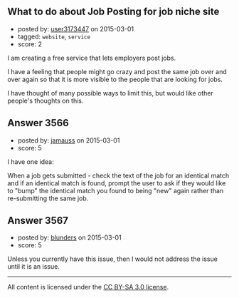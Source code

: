 ## What to do about Job Posting for job niche site

- posted by: [user3173447](https://stackexchange.com/users/3826796/user3173447) on 2015-03-01
- tagged: `website`, `service`
- score: 2

I am creating a free service that lets employers post jobs.

I have a feeling that people might go crazy and post the same job over and over again so that it is more visible to the people that are looking for jobs. 

I have thought of many possible ways to limit this, but would like other people's thoughts on this.




## Answer 3566

- posted by: [jamauss](https://stackexchange.com/users/48435/jamauss) on 2015-03-01
- score: 5

I have one idea:

When a job gets submitted - check the text of the job for an identical match and if an identical match is found, prompt the user to ask if they would like to "bump" the identical match you found to being "new" again rather than re-submitting the same job.


## Answer 3567

- posted by: [blunders](https://stackexchange.com/users/216182/blunders) on 2015-03-01
- score: 5

Unless you currently have this issue, then I would not address the issue until it is an issue.




---

All content is licensed under the [CC BY-SA 3.0 license](https://creativecommons.org/licenses/by-sa/3.0/).
